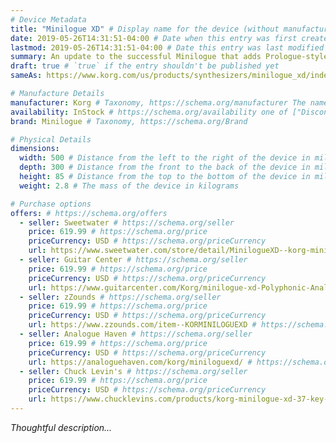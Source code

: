 ```yaml
---
# Device Metadata
title: "Minilogue XD" # Display name for the device (without manufacturer)
date: 2019-05-26T14:31:51-04:00 # Date when this entry was first created
lastmod: 2019-05-26T14:31:51-04:00 # Date this entry was last modified
summary: An update to the successful Minilogue that adds Prologue-style oscilators. # One-sentence description of the device
draft: true # `true` if the entry shouldn't be published yet
sameAs: https://www.korg.com/us/products/synthesizers/minilogue_xd/index.php # https://schema.org/sameAs

# Manufacture Details
manufacturer: Korg # Taxonomy, https://schema.org/manufacturer The name of the company that manufactured this device
availability: InStock # https://schema.org/availability one of ["Discontinued", "LimitedAvailability", "InStock", "PreOrder"]
brand: Minilogue # Taxonomy, https://schema.org/Brand

# Physical Details
dimensions:
  width: 500 # Distance from the left to the right of the device in millimeters
  depth: 300 # Distance from the front to the back of the device in millimeters
  height: 85 # Distance from the top to the bottom of the device in millimeters
  weight: 2.8 # The mass of the device in kilograms

# Purchase options
offers: # https://schema.org/offers
  - seller: Sweetwater # https://schema.org/seller
    price: 619.99 # https://schema.org/price
    priceCurrency: USD # https://schema.org/priceCurrency
    url: https://www.sweetwater.com/store/detail/MinilogueXD--korg-minilogue-xd-4-voice-analog-synthesizer # https://schema.org/url
  - seller: Guitar Center # https://schema.org/seller
    price: 619.99 # https://schema.org/price
    priceCurrency: USD # https://schema.org/priceCurrency
    url: https://www.guitarcenter.com/Korg/minilogue-xd-Polyphonic-Analog-Synthesizer.gc # https://schema.org/url
  - seller: zZounds # https://schema.org/seller
    price: 619.99 # https://schema.org/price
    priceCurrency: USD # https://schema.org/priceCurrency
    url: https://www.zzounds.com/item--KORMINILOGUEXD # https://schema.org/url
  - seller: Analogue Haven # https://schema.org/seller
    price: 619.99 # https://schema.org/price
    priceCurrency: USD # https://schema.org/priceCurrency
    url: https://analoguehaven.com/korg/miniloguexd/ # https://schema.org/url
  - seller: Chuck Levin's # https://schema.org/seller
    price: 619.99 # https://schema.org/price
    priceCurrency: USD # https://schema.org/priceCurrency
    url: https://www.chucklevins.com/products/korg-minilogue-xd-37-key-polyphonic-analog-synthesizer # https://schema.org/url
---
```


_Thoughtful description..._
